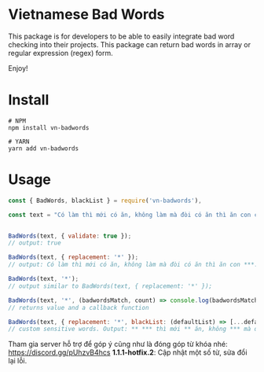 
# Vietnamese Bad Words
This package is for developers to be able to easily integrate bad word checking into their projects.
This package can return bad words in array or regular expression (regex) form.

Enjoy!

Install
=======

	# NPM
    npm install vn-badwords

	# YARN
	yarn add vn-badwords


Usage
=====

```js
const { BadWords, blackList } = require('vn-badwords'),

const text = "Có làm thì mới có ăn, không làm mà đòi có ăn thì ăn con cặc.";


BadWords(text, { validate: true });
// output: true

BadWords(text, { replacement: '*' });
// output: Có làm thì mới có ăn, không làm mà đòi có ăn thì ăn con ***.

BadWords(text, '*');
// output similar to BadWords(text, { replacement: '*' });

BadWords(text, '*', (badwordsMatch, count) => console.log(badwordsMatch, count));
// returns value and a callback function

BadWords(text, { replacement: '*', blackList: (defaultList) => [...defaultList, 'có', 'làm'] });
// custom sensitive words. Output: ** *** thì mới ** ăn, không *** mà đòi ** ăn thì ăn con cặc.
```
Tham gia server hỗ trợ để góp ý cũng như là đóng góp từ khóa nhé: https://discord.gg/pUhzvB4hcs
**1.1.1-hotfix.2**: Cập nhật một số từ, sửa đổi lại lỗi.

